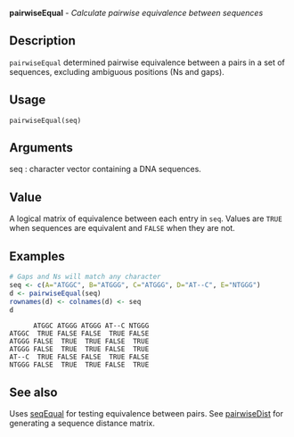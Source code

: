 





**pairwiseEqual** - *Calculate pairwise equivalence between sequences*

Description
--------------------

`pairwiseEqual` determined pairwise equivalence between a pairs in a 
set of sequences, excluding ambiguous positions (Ns and gaps).


Usage
--------------------
```
pairwiseEqual(seq)
```

Arguments
-------------------

seq
:   character vector containing a DNA sequences.




Value
-------------------

A logical matrix of equivalence between each entry in `seq`. 
Values are `TRUE` when sequences are equivalent and `FALSE`
when they are not.



Examples
-------------------

```R
# Gaps and Ns will match any character
seq <- c(A="ATGGC", B="ATGGG", C="ATGGG", D="AT--C", E="NTGGG")
d <- pairwiseEqual(seq)
rownames(d) <- colnames(d) <- seq
d
```


```
      ATGGC ATGGG ATGGG AT--C NTGGG
ATGGC  TRUE FALSE FALSE  TRUE FALSE
ATGGG FALSE  TRUE  TRUE FALSE  TRUE
ATGGG FALSE  TRUE  TRUE FALSE  TRUE
AT--C  TRUE FALSE FALSE  TRUE FALSE
NTGGG FALSE  TRUE  TRUE FALSE  TRUE

```



See also
-------------------

Uses [seqEqual](seqEqual.md) for testing equivalence between pairs.
See [pairwiseDist](pairwiseDist.md) for generating a sequence distance matrix.



